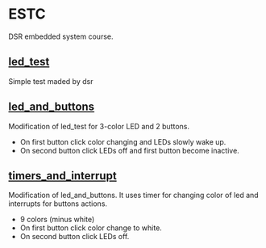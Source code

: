 # ESTC

DSR embedded system course.

## [led_test](https://github.com/Dangovsky/ESTC/tree/master/led_test)

Simple test maded by dsr

## [led_and_buttons](https://github.com/Dangovsky/ESTC/tree/master/led_and_buttons)

Modification of led_test for 3-color LED and 2 buttons.
* On first button click color changing and LEDs slowly wake up.
* On second button click LEDs off and first button become inactive.

## [timers_and_interrupt](https://github.com/Dangovsky/ESTC/tree/master/timers_and_interrupt)

Modification of led_and_buttons. It uses timer for changing color of led and interrupts for buttons actions.
* 9 colors (minus white)
* On first button click color change to white.
* On second button click LEDs off.
